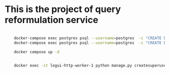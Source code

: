 # This is the project of query reformulation service

```bash
    
    docker-compose exec postgres psql --username=postgres  -c "CREATE DATABASE notebooksearch;"
    docker-compose exec postgres psql --username=postgres  -c "CREATE DATABASE logui;"  #--dbname=logui 

    docker compose up -d
    

    docker exec -it logui-http-worker-1 python manage.py createsuperuser --username=notebooksearch

```
